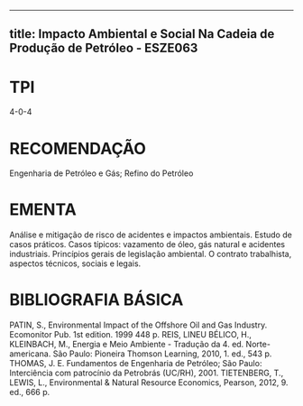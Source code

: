 
---
title: Impacto Ambiental e Social Na Cadeia de Produção de Petróleo - ESZE063 
---

# TPI

4-0-4

# RECOMENDAÇÃO

Engenharia de Petróleo e Gás; Refino do Petróleo

# EMENTA

Análise e mitigação de risco de acidentes e impactos ambientais. Estudo de casos práticos. Casos típicos: vazamento de óleo, gás natural e acidentes industriais. Princípios gerais de legislação ambiental. O contrato trabalhista, aspectos técnicos, sociais e legais.

# BIBLIOGRAFIA BÁSICA

PATIN, S., Environmental Impact of the Offshore Oil and Gas Industry. Ecomonitor Pub. 1st edition. 1999 448 p.
REIS, LINEU BÉLICO, H., KLEINBACH, M., Energia e Meio Ambiente - Tradução da 4. ed. Norte- americana. São Paulo: Pioneira Thomson Learning, 2010, 1. ed., 543 p.
THOMAS, J. E. Fundamentos de Engenharia de Petróleo; São Paulo: Interciência com patrocínio da Petrobrás (UC/RH), 2001.
TIETENBERG, T., LEWIS, L., Environmental & Natural Resource Economics, Pearson, 2012, 9. ed., 666 p.
        